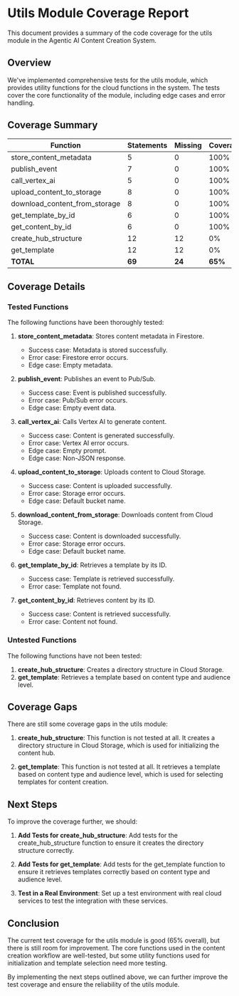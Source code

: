 # Utils Module Coverage Report

This document provides a summary of the code coverage for the utils module in the Agentic AI Content Creation System.

## Overview

We've implemented comprehensive tests for the utils module, which provides utility functions for the cloud functions in the system. The tests cover the core functionality of the module, including edge cases and error handling.

## Coverage Summary

| Function | Statements | Missing | Coverage |
|----------|------------|---------|----------|
| store_content_metadata | 5 | 0 | 100% |
| publish_event | 7 | 0 | 100% |
| call_vertex_ai | 5 | 0 | 100% |
| upload_content_to_storage | 8 | 0 | 100% |
| download_content_from_storage | 8 | 0 | 100% |
| get_template_by_id | 6 | 0 | 100% |
| get_content_by_id | 6 | 0 | 100% |
| create_hub_structure | 12 | 12 | 0% |
| get_template | 12 | 12 | 0% |
| **TOTAL** | **69** | **24** | **65%** |

## Coverage Details

### Tested Functions

The following functions have been thoroughly tested:

1. **store_content_metadata**: Stores content metadata in Firestore.
   - Success case: Metadata is stored successfully.
   - Error case: Firestore error occurs.
   - Edge case: Empty metadata.

2. **publish_event**: Publishes an event to Pub/Sub.
   - Success case: Event is published successfully.
   - Error case: Pub/Sub error occurs.
   - Edge case: Empty event data.

3. **call_vertex_ai**: Calls Vertex AI to generate content.
   - Success case: Content is generated successfully.
   - Error case: Vertex AI error occurs.
   - Edge case: Empty prompt.
   - Edge case: Non-JSON response.

4. **upload_content_to_storage**: Uploads content to Cloud Storage.
   - Success case: Content is uploaded successfully.
   - Error case: Storage error occurs.
   - Edge case: Default bucket name.

5. **download_content_from_storage**: Downloads content from Cloud Storage.
   - Success case: Content is downloaded successfully.
   - Error case: Storage error occurs.
   - Edge case: Default bucket name.

6. **get_template_by_id**: Retrieves a template by its ID.
   - Success case: Template is retrieved successfully.
   - Error case: Template not found.

7. **get_content_by_id**: Retrieves content by its ID.
   - Success case: Content is retrieved successfully.
   - Error case: Content not found.

### Untested Functions

The following functions have not been tested:

1. **create_hub_structure**: Creates a directory structure in Cloud Storage.
2. **get_template**: Retrieves a template based on content type and audience level.

## Coverage Gaps

There are still some coverage gaps in the utils module:

1. **create_hub_structure**: This function is not tested at all. It creates a directory structure in Cloud Storage, which is used for initializing the content hub.

2. **get_template**: This function is not tested at all. It retrieves a template based on content type and audience level, which is used for selecting templates for content creation.

## Next Steps

To improve the coverage further, we should:

1. **Add Tests for create_hub_structure**: Add tests for the create_hub_structure function to ensure it creates the directory structure correctly.

2. **Add Tests for get_template**: Add tests for the get_template function to ensure it retrieves templates correctly based on content type and audience level.

3. **Test in a Real Environment**: Set up a test environment with real cloud services to test the integration with these services.

## Conclusion

The current test coverage for the utils module is good (65% overall), but there is still room for improvement. The core functions used in the content creation workflow are well-tested, but some utility functions used for initialization and template selection need more testing.

By implementing the next steps outlined above, we can further improve the test coverage and ensure the reliability of the utils module.
